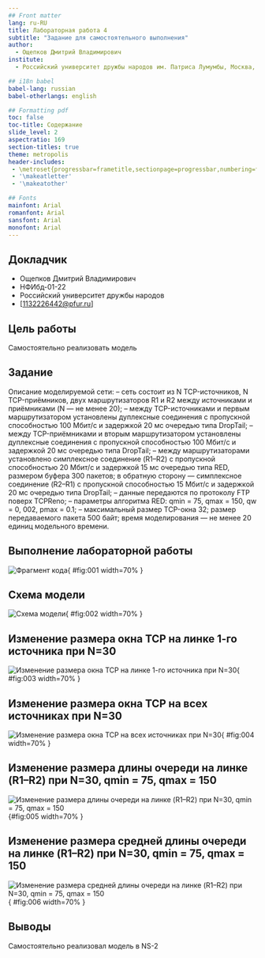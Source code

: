 ```yaml
---
## Front matter
lang: ru-RU
title: Лабораторная работа 4
subtitle: "Задание для самостоятельного выполнения"
author:
  - Ощепков Дмитрий Владимирович
institute:
  - Российский университет дружбы народов им. Патриса Лумумбы, Москва, Россия

## i18n babel
babel-lang: russian
babel-otherlangs: english

## Formatting pdf
toc: false
toc-title: Содержание
slide_level: 2
aspectratio: 169
section-titles: true
theme: metropolis
header-includes:
 - \metroset{progressbar=frametitle,sectionpage=progressbar,numbering=fraction}
 - '\makeatletter'
 - '\makeatother'

## Fonts
mainfont: Arial
romanfont: Arial
sansfont: Arial
monofont: Arial
---
```



## Докладчик


  * Ощепков Дмитрий Владимирович 
  * НФИбд-01-22
  * Российский университет дружбы народов
  * [1132226442@pfur.ru]
  
## Цель работы

Самостоятельно реализовать модель

## Задание

Описание моделируемой сети:
– сеть состоит из N TCP-источников, N TCP-приёмников, двух маршрутизаторов
R1 и R2 между источниками и приёмниками (N — не менее 20);
– между TCP-источниками и первым маршрутизатором установлены дуплексные
соединения с пропускной способностью 100 Мбит/с и задержкой 20 мс очередью
типа DropTail;
– между TCP-приёмниками и вторым маршрутизатором установлены дуплексные
соединения с пропускной способностью 100 Мбит/с и задержкой 20 мс очередью
типа DropTail;
– между маршрутизаторами установлено симплексное соединение (R1–R2) с пропускной способностью 20 Мбит/с и задержкой 15 мс очередью типа RED,
размером буфера 300 пакетов; в обратную сторону — симплексное соединение (R2–R1) с пропускной способностью 15 Мбит/с и задержкой 20 мс очередью
типа DropTail;
– данные передаются по протоколу FTP поверх TCPReno;
– параметры алгоритма RED: qmin = 75, qmax = 150, qw = 0, 002, pmax = 0.1;
– максимальный размер TCP-окна 32; размер передаваемого пакета 500 байт; время
моделирования — не менее 20 единиц модельного времени.


## Выполнение лабораторной работы

![Фрагмент кода](image/1.png){ #fig:001 width=70% }


## Схема модели

![Схема модели ](image/2.png){ #fig:002 width=70% }

## Изменение размера окна TCP на линке 1-го источника при N=30

![Изменение размера окна TCP на линке 1-го источника при N=30](image/3.png){ #fig:003 width=70% }

## Изменение размера окна TCP на всех источниках при N=30

![Изменение размера окна TCP на всех источниках при N=30 ](image/4.png){ #fig:004 width=70% }

## Изменение размера длины очереди на линке (R1–R2) при N=30, qmin = 75, qmax = 150

![Изменение размера длины очереди на линке (R1–R2) при N=30, qmin = 75, qmax = 150](image/5.png){#fig:005 width=70% }

## Изменение размера средней длины очереди на линке (R1–R2) при N=30, qmin = 75, qmax = 150

![Изменение размера средней длины очереди на линке (R1–R2) при N=30, qmin = 75, qmax = 150](image/6.png){ #fig:006 width=70% }



## Выводы

Самостоятельно реализовал модель в NS-2